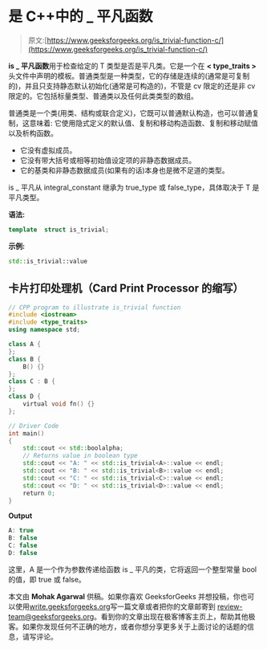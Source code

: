 # 是 C++中的 _ 平凡函数

> 原文:[https://www.geeksforgeeks.org/is_trivial-function-c/](https://www.geeksforgeeks.org/is_trivial-function-c/)

**is _ 平凡函数**用于检查给定的 T 类型是否是平凡类。它是一个在 **< type_traits >** 头文件中声明的模板。普通类型是一种类型，它的存储是连续的(通常是可复制的)，并且只支持静态默认初始化(通常是可构造的)，不管是 cv 限定的还是非 cv 限定的。它包括标量类型、普通类以及任何此类类型的数组。

普通类是一个类(用类、结构或联合定义)，它既可以普通默认构造，也可以普通复制，这意味着:
它使用隐式定义的默认值、复制和移动构造函数、复制和移动赋值以及析构函数。

*   它没有虚拟成员。
*   它没有带大括号或相等初始值设定项的非静态数据成员。
*   它的基类和非静态数据成员(如果有的话)本身也是微不足道的类型。

is _ 平凡从 integral_constant 继承为 true_type 或 false_type，具体取决于 T 是平凡类型。

**语法:**

```cpp
template  struct is_trivial;
```

**示例:**

```cpp
std::is_trivial::value
```

## 卡片打印处理机（Card Print Processor 的缩写）

```cpp
// CPP program to illustrate is_trivial function
#include <iostream>
#include <type_traits>
using namespace std;

class A {
};
class B {
    B() {}
};
class C : B {
};
class D {
    virtual void fn() {}
};

// Driver Code
int main()
{
    std::cout << std::boolalpha;
    // Returns value in boolean type
    std::cout << "A: " << std::is_trivial<A>::value << endl;
    std::cout << "B: " << std::is_trivial<B>::value << endl;
    std::cout << "C: " << std::is_trivial<C>::value << endl;
    std::cout << "D: " << std::is_trivial<D>::value << endl;
    return 0;
}
```

**Output**

```cpp
A: true
B: false
C: false
D: false
```

这里，A 是一个作为参数传递给函数 is _ 平凡的类，它将返回一个整型常量 bool 的值，即 true 或 false。

本文由 **Mohak Agarwal** 供稿。如果你喜欢 GeeksforGeeks 并想投稿，你也可以使用[write.geeksforgeeks.org](http://www.write.geeksforgeeks.org)写一篇文章或者把你的文章邮寄到 review-team@geeksforgeeks.org。看到你的文章出现在极客博客主页上，帮助其他极客。如果你发现任何不正确的地方，或者你想分享更多关于上面讨论的话题的信息，请写评论。